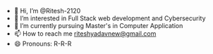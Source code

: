 - 👋 Hi, I’m @Ritesh-2120
- 👀 I’m interested in Full Stack web development and Cybersecurity
- 🌱 I’m currently pursuing Master's in Computer Application
- 📫 How to reach me riteshyadavnew@gmail.com
- 😄 Pronouns: R-R-R
